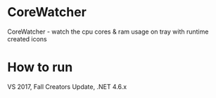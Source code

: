 # CoreWatcher
CoreWatcher - watch the cpu cores &amp; ram usage on tray with runtime created icons

# How to run
VS 2017, Fall Creators Update, .NET 4.6.x
